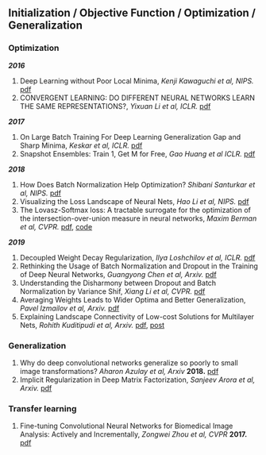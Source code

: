 ## Initialization / Objective Function / Optimization / Generalization
### Optimization
***2016***  
1. Deep Learning without Poor Local Minima, *Kenji Kawaguchi et al, NIPS.* [pdf](https://arxiv.org/pdf/1605.07110.pdf)
1. CONVERGENT LEARNING: DO DIFFERENT NEURAL NETWORKS LEARN THE SAME REPRESENTATIONS?, *Yixuan Li et al, ICLR.* [pdf](https://arxiv.org/pdf/1511.07543.pdf)

***2017***  
1. On Large Batch Training For Deep Learning Generalization Gap and Sharp Minima, *Keskar et al, ICLR.* [pdf](https://arxiv.org/pdf/1609.04836.pdf)
1. Snapshot Ensembles: Train 1, Get M for Free, *Gao Huang et al ICLR.* [pdf](https://arxiv.org/pdf/1704.00109.pdf)  

***2018***
1. How Does Batch Normalization Help Optimization? *Shibani Santurkar et al, NIPS.* [pdf](https://arxiv.org/pdf/1805.11604.pdf)
1. Visualizing the Loss Landscape of Neural Nets, *Hao Li et al, NIPS.* [pdf](https://arxiv.org/pdf/1712.09913.pdf)
1. The Lovasz-Softmax loss: A tractable surrogate for the optimization of the intersection-over-union measure in neural networks, *Maxim Berman et al, CVPR.* [pdf](https://arxiv.org/pdf/1705.08790.pdf), [code](https://github.com/bermanmaxim/LovaszSoftmax)

***2019***
1. Decoupled Weight Decay Regularization, *Ilya Loshchilov et al, ICLR.* [pdf](https://arxiv.org/pdf/1711.05101.pdf)
1. Rethinking the Usage of Batch Normalization and Dropout in the Training of Deep Neural Networks, *Guangyong Chen et al, Arxiv.* [pdf](https://arxiv.org/pdf/1905.05928.pdf)
1. Understanding the Disharmony between Dropout and Batch Normalization by Variance Shif, *Xiang Li et al, CVPR.* [pdf](https://arxiv.org/pdf/1801.05134.pdf)
1. Averaging Weights Leads to Wider Optima and Better Generalization, *Pavel Izmailov et al, Arxiv.* [pdf](https://arxiv.org/pdf/1803.05407.pdf)
1. Explaining Landscape Connectivity of Low-cost Solutions for Multilayer Nets, *Rohith Kuditipudi et al, Arxiv.* [pdf](https://arxiv.org/pdf/1906.06247.pdf), [post](http://www.offconvex.org/2019/06/16/modeconnectivity/)

### Generalization
1. Why do deep convolutional networks generalize so poorly to small image transformations? *Aharon Azulay et al, Arxiv* **2018.** [pdf](https://arxiv.org/pdf/1805.12177.pdf)
1. Implicit Regularization in Deep Matrix Factorization, *Sanjeev Arora et al, Arxiv.* [pdf](https://arxiv.org/pdf/1905.13655.pdf)

### Transfer learning
1. Fine-tuning Convolutional Neural Networks for Biomedical Image Analysis: Actively and Incrementally, *Zongwei Zhou et al, CVPR* **2017.** [pdf](http://openaccess.thecvf.com/content_cvpr_2017/papers/Zhou_Fine-Tuning_Convolutional_Neural_CVPR_2017_paper.pdf)
